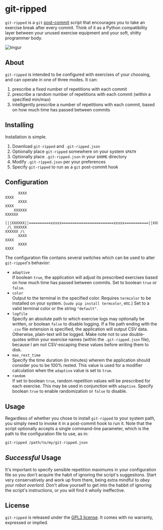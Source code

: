 git-ripped
==========

`git-ripped` is a `git` [post-commit] script that encourages you to take an
exercise break after every commit. Think of it as a Python compatibility layer
between your unused exercise equipment and your soft, shitty programmer body.

![Imgur](http://i.imgur.com/rPOUZOD.png)

About
-----
`git-ripped` is intended to be configured with exercises of your choosing, and
can operate in one of three modes. It can:

1. prescribe a fixed number of repetitions with each commit
2. prescribe a random number of repetitions with each commit (within a specified
   min/max)
3. intelligently prescribe a number of repetitions with each commit, based on
   how much time has passed between commits


Installing
----------
Installation is simple.

1. Download `git-ripped` and `.git-ripped.json`
2. Optionally place `git-ripped` somewhere on your system `$PATH`
3. Optionally place `.git-ripped.json` in your `$HOME` directory
4. Modify `.git-ripped.json` per your preferences
5. Specify `git-ripped` to run as a `git` post-commit hook

Configuration
-------------
```
      XXXX                                                           XXXX     
      XXXX                                                           XXXX     
    XXXXXX                                                           XXXXXX   
 [||XXXXXX||==========xxxxx========================xxxxx===========||XXXXXX||]
 /\ XXXXXX                                                           XXXXXX /\
      XXXX                                                           XXXX     
      XXXX                                                           XXXX     
```

The configuration file contains several switches which can be used to alter
`git-ripped`'s behavior:

- `adaptive`  
If boolean `true`, the application will adjust its prescribed exercises based
on how much time has passed between commits. Set to boolean `true` or `false`.
- `color`  
Output to the terminal in the specified color. Requires `termcolor`
to be installed on your system. (`sudo pip install termcolor`, etc.) Set to a
valid terminal color or the string `"default"`.
- `logfile`  
Specify an absolute path to which exercise logs may optionally be
written, or boolean `false` to disable logging. If a file path ending with the
`.csv` file extension is specified, the application will output CSV data.
Otherwise, plain-text will be logged. Make note not to use double-quotes within
your exercise names (within the `.git-ripped.json` file), because I am not
CSV-escaping these values before writing them to disk.
- `max_rest_time`  
Specify the time duration (in minutes) wherein the
application should consider you to be 100% rested. This value is used for a
modifier calculation when the `adaptive` value is set to `true`.
- `random`  
If set to boolean `true`, random repetition values will be
prescribed for each exercise. This may be used in conjunction with `adaptive`.
Specify boolean `true` to enable randomization or `false` to disable.

Usage
-----
Regardless of whether you chose to install `git-ripped` to your system path,
you simply need to invoke it in a post-commit hook to run it. Note that the
script optionally accepts a single command-line parameter, which is the path to
the configuration file to use, as in:

```bash
git-ripped /path/to/my/git-ripped.json
```

_Successful_ Usage
------------------
It's important to specify sensible repetition maximums in your configuration
file so you don't acquire the habit of ignoring the script's suggestions. Start
very conservatively and work up from there, being extra mindful to _obey your
robot overlord_. Don't allow yourself to get into the habbit of ignoring the
script's instructions, or you will find it wholly ineffective.

License
-------
`git-ripped` is released under the [GPL3 license][]. It comes with no warranty,
expressed or implied.


[post-commit]: http://git-scm.com/book/ch7-3.html
[GPL3 license]: http://www.gnu.org/licenses/gpl-3.0.txt
